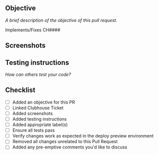 ## Objective
*A brief description of the objective of this pull request.*

Implements/Fixes CH####

## Screenshots
## Testing instructions
*How can others test your code?*

## Checklist
- [ ] Added an objective for this PR
- [ ] Linked Clubhouse Ticket
- [ ] Added screenshots
- [ ] Added testing instructions
- [ ] Added appropriate label(s)
- [ ] Ensure all tests pass
- [ ] Verify changes work as expected in the deploy preview environment
- [ ] Removed all changes unrelated to this Pull Request
- [ ] Added any pre-emptive comments you'd like to discuss
